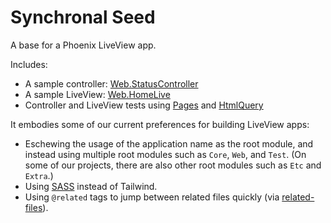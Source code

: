 # Synchronal Seed

A base for a Phoenix LiveView app.

Includes:

* A sample controller: [Web.StatusController](lib/web/controllers/status_controller.ex)
* A sample LiveView: [Web.HomeLive](lib/web/live/home_live.ex)
* Controller and LiveView tests using [Pages](https://github.com/synchronal/pages) and
  [HtmlQuery](https://github.com/synchronal/html_query/)

It embodies some of our current preferences for building LiveView apps:
* Eschewing the usage of the application name as the root module, and instead using multiple root modules
  such as `Core`, `Web`, and `Test`. (On some of our projects, there are also other root modules such as
  `Etc` and `Extra`.)
* Using [SASS](https://sass-lang.com) instead of Tailwind.
* Using `@related` tags to jump between related files quickly (via
  [related-files](https://github.com/synchronal/related-files)).

